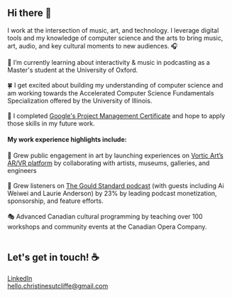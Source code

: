 ## Hi there 👋  

I work at the intersection of music, art, and technology. I leverage digital tools and my knowledge of computer science and the arts to bring music, art, audio, and key cultural moments to new audiences. 🎧  <br> 

🌱 I’m currently learning about interactivity & music in podcasting as a Master's student at the University of Oxford. 
<br><br>
🍀 I get excited about building my understanding of computer science and am working towards the Accelerated Computer Science Fundamentals Specialization offered by the University of Illinois. 
<br><br>
🌳 I completed [Google's Project Management Certificate](https://www.credly.com/badges/d5c19090-5f14-476c-9007-d219469f636c?source=linked_in_profile) and hope to apply those skills in my future work. 

#### My work experience highlights include: 

🎨 Grew public engagement in art by launching experiences on [Vortic Art’s AR/VR platform](vortic.art) by collaborating with artists, museums, galleries, and engineers
  <br><br>
🎤 Grew listeners on [The Gould Standard podcast](https://open.spotify.com/show/11Fm8scsFHXj2JbDj7HZDR) (with guests including Ai Weiwei and Laurie Anderson) by 23% by leading podcast monetization, sponsorship, and feature efforts. 
  <br><br>
🎭 Advanced Canadian cultural programming by teaching over 100 workshops and community events at the Canadian Opera Company.
  <br><br>

## Let's get in touch! ☕️

[LinkedIn](https://www.linkedin.com/in/christinesutcliffe/) \
hello.christinesutcliffe@gmail.com
